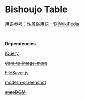# Bishoujo Table

用语参考：[性風俗用語一覧|WikiPedia](https://ja.wikipedia.org/wiki/%E6%80%A7%E9%A2%A8%E4%BF%97%E7%94%A8%E8%AA%9E%E4%B8%80%E8%A6%A7)

​    

**Dependencies**

[jQuery](https://jquery.com)

~~[dom-to-image-more](https://github.com/1904labs/dom-to-image-more)~~

~~[FileSaver.js](https://github.com/eligrey/FileSaver.js)~~

[modern-screenshot](https://github.com/qq15725/modern-screenshot)

~~[snapDOM](https://github.com/zumerlab/snapdom)~~